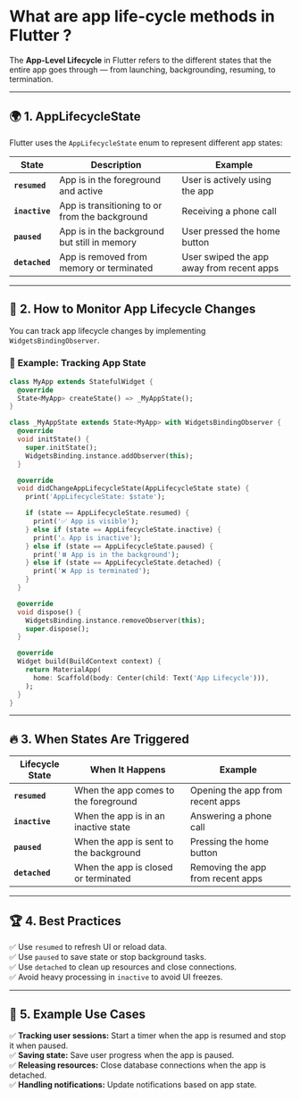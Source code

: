 # What are app life-cycle methods in Flutter ?

The **App-Level Lifecycle** in Flutter refers to the different states that the entire app goes through — from launching, backgrounding, resuming, to termination.

---

## 🌍 **1. AppLifecycleState**  
Flutter uses the `AppLifecycleState` enum to represent different app states:

| State | Description | Example |
|-------|-------------|---------|
| **`resumed`** | App is in the foreground and active | User is actively using the app |
| **`inactive`** | App is transitioning to or from the background | Receiving a phone call |
| **`paused`** | App is in the background but still in memory | User pressed the home button |
| **`detached`** | App is removed from memory or terminated | User swiped the app away from recent apps |

---

## 🔄 **2. How to Monitor App Lifecycle Changes**  
You can track app lifecycle changes by implementing `WidgetsBindingObserver`.

### 🌟 **Example: Tracking App State**  
```dart
class MyApp extends StatefulWidget {
  @override
  State<MyApp> createState() => _MyAppState();
}

class _MyAppState extends State<MyApp> with WidgetsBindingObserver {
  @override
  void initState() {
    super.initState();
    WidgetsBinding.instance.addObserver(this);
  }

  @override
  void didChangeAppLifecycleState(AppLifecycleState state) {
    print('AppLifecycleState: $state');

    if (state == AppLifecycleState.resumed) {
      print('✅ App is visible');
    } else if (state == AppLifecycleState.inactive) {
      print('⚠️ App is inactive');
    } else if (state == AppLifecycleState.paused) {
      print('⏸️ App is in the background');
    } else if (state == AppLifecycleState.detached) {
      print('❌ App is terminated');
    }
  }

  @override
  void dispose() {
    WidgetsBinding.instance.removeObserver(this);
    super.dispose();
  }

  @override
  Widget build(BuildContext context) {
    return MaterialApp(
      home: Scaffold(body: Center(child: Text('App Lifecycle'))),
    );
  }
}
```

---

## 🔥 **3. When States Are Triggered**  

| Lifecycle State | When It Happens | Example |
|----------------|-----------------|---------|
| **`resumed`** | When the app comes to the foreground | Opening the app from recent apps |
| **`inactive`** | When the app is in an inactive state | Answering a phone call |
| **`paused`** | When the app is sent to the background | Pressing the home button |
| **`detached`** | When the app is closed or terminated | Removing the app from recent apps |

---

## 🏆 **4. Best Practices**  
✅ Use `resumed` to refresh UI or reload data.  
✅ Use `paused` to save state or stop background tasks.  
✅ Use `detached` to clean up resources and close connections.  
✅ Avoid heavy processing in `inactive` to avoid UI freezes.  

---

## 🚀 **5. Example Use Cases**  
✅ **Tracking user sessions:** Start a timer when the app is resumed and stop it when paused.  
✅ **Saving state:** Save user progress when the app is paused.  
✅ **Releasing resources:** Close database connections when the app is detached.  
✅ **Handling notifications:** Update notifications based on app state.  